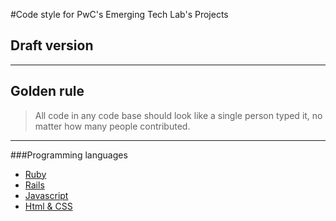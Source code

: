 #Code style for PwC's Emerging Tech Lab's Projects
## Draft version
----------


## Golden rule

> All code in any code base should look like a single person typed it, no matter how many people contributed.

----------
###Programming languages

 - [Ruby](https://github.com/bao1018/LabCodeStyle/blob/master/Ruby.md)
 - [Rails](https://github.com/bao1018/LabCodeStyle/blob/master/Rails.md)
 - [Javascript](https://github.com/bao1018/LabCodeStyle/blob/master/Javascript.md)
 - [Html & CSS](https://github.com/bao1018/LabCodeStyle/blob/master/HTML%26CSS.md)

